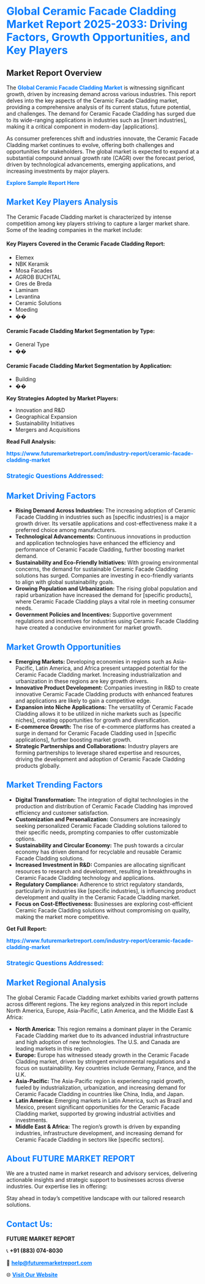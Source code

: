 <h1 style="color: #007BFF;">Global Ceramic Facade Cladding Market Report 2025-2033: Driving Factors, Growth Opportunities, and Key Players</h1>

<section id="overview">
<h2>Market Report Overview</h2>
<p>The <a href="https://www.futuremarketreport.com/industry-report/ceramic-facade-cladding-market" style="color: #007BFF; text-decoration: none;"><strong>Global Ceramic Facade Cladding Market</strong></a> is witnessing significant growth, driven by increasing demand across various industries. This report delves into the key aspects of the Ceramic Facade Cladding market, providing a comprehensive analysis of its current status, future potential, and challenges. The demand for Ceramic Facade Cladding has surged due to its wide-ranging applications in industries such as [insert industries], making it a critical component in modern-day [applications].</p>
<p>As consumer preferences shift and industries innovate, the Ceramic Facade Cladding market continues to evolve, offering both challenges and opportunities for stakeholders. The global market is expected to expand at a substantial compound annual growth rate (CAGR) over the forecast period, driven by technological advancements, emerging applications, and increasing investments by major players.</p>
</section>

<section id="overview">
<p><a href="https://www.futuremarketreport.com/request-sample/reportId=117563" style="color: #007BFF; text-decoration: none;"><strong>Explore Sample Report Here</strong></a></p>
</section>

<section id="key-players">
<h2 style="color: #007BFF;">Market Key Players Analysis</h2>
<p>The Ceramic Facade Cladding market is characterized by intense competition among key players striving to capture a larger market share. Some of the leading companies in the market include:</p>
<h4>Key Players Covered in the Ceramic Facade Cladding Report:</h4>
<ul><li>Elemex</li><li>NBK Keramik</li><li>Mosa Facades</li><li>AGROB BUCHTAL</li><li>Gres de Breda</li><li>Laminam</li><li>Levantina</li><li>Ceramic Solutions</li><li>Moeding</li><li>��</li></ul>
<h4>Ceramic Facade Cladding Market Segmentation by Type:</h4>
<ul><li>General Type</li><li>��</li></ul>

<h4>Ceramic Facade Cladding Market Segmentation by Application:</h4>
<ul><li>Building</li><li>��</li></ul>
<p><strong>Key Strategies Adopted by Market Players:</strong></p>
<ul>
<li>Innovation and R&D</li>
<li>Geographical Expansion</li>
<li>Sustainability Initiatives</li>
<li>Mergers and Acquisitions</li>
</ul>
</section>

<section>
<p><strong>Read Full Analysis: </strong></p><a href="https://www.futuremarketreport.com/industry-report/ceramic-facade-cladding-market" style="color: #007BFF; text-decoration: none;"><strong>https://www.futuremarketreport.com/industry-report/ceramic-facade-cladding-market</strong></a>
<h3 style="color: #007BFF;">Strategic Questions Addressed:</h3>
</section>

<section id="driving-factors">
<h2 style="color: #007BFF;">Market Driving Factors</h2>
<ul>
<li><strong>Rising Demand Across Industries:</strong> The increasing adoption of Ceramic Facade Cladding in industries such as [specific industries] is a major growth driver. Its versatile applications and cost-effectiveness make it a preferred choice among manufacturers.</li>
<li><strong>Technological Advancements:</strong> Continuous innovations in production and application technologies have enhanced the efficiency and performance of Ceramic Facade Cladding, further boosting market demand.</li>
<li><strong>Sustainability and Eco-Friendly Initiatives:</strong> With growing environmental concerns, the demand for sustainable Ceramic Facade Cladding solutions has surged. Companies are investing in eco-friendly variants to align with global sustainability goals.</li>
<li><strong>Growing Population and Urbanization:</strong> The rising global population and rapid urbanization have increased the demand for [specific products], where Ceramic Facade Cladding plays a vital role in meeting consumer needs.</li>
<li><strong>Government Policies and Incentives:</strong> Supportive government regulations and incentives for industries using Ceramic Facade Cladding have created a conducive environment for market growth.</li>
</ul>
</section>

<section id="growth-opportunities">
<h2 style="color: #007BFF;">Market Growth Opportunities</h2>
<ul>
<li><strong>Emerging Markets:</strong> Developing economies in regions such as Asia-Pacific, Latin America, and Africa present untapped potential for the Ceramic Facade Cladding market. Increasing industrialization and urbanization in these regions are key growth drivers.</li>
<li><strong>Innovative Product Development:</strong> Companies investing in R&D to create innovative Ceramic Facade Cladding products with enhanced features and applications are likely to gain a competitive edge.</li>
<li><strong>Expansion into Niche Applications:</strong> The versatility of Ceramic Facade Cladding allows it to be utilized in niche markets such as [specific niches], creating opportunities for growth and diversification.</li>
<li><strong>E-commerce Growth:</strong> The rise of e-commerce platforms has created a surge in demand for Ceramic Facade Cladding used in [specific applications], further boosting market growth.</li>
<li><strong>Strategic Partnerships and Collaborations:</strong> Industry players are forming partnerships to leverage shared expertise and resources, driving the development and adoption of Ceramic Facade Cladding products globally.</li>
</ul>
</section>

<section id="trending-factors">
<h2 style="color: #007BFF;">Market Trending Factors</h2>
<ul>
<li><strong>Digital Transformation:</strong> The integration of digital technologies in the production and distribution of Ceramic Facade Cladding has improved efficiency and customer satisfaction.</li>
<li><strong>Customization and Personalization:</strong> Consumers are increasingly seeking personalized Ceramic Facade Cladding solutions tailored to their specific needs, prompting companies to offer customizable options.</li>
<li><strong>Sustainability and Circular Economy:</strong> The push towards a circular economy has driven demand for recyclable and reusable Ceramic Facade Cladding solutions.</li>
<li><strong>Increased Investment in R&D:</strong> Companies are allocating significant resources to research and development, resulting in breakthroughs in Ceramic Facade Cladding technology and applications.</li>
<li><strong>Regulatory Compliance:</strong> Adherence to strict regulatory standards, particularly in industries like [specific industries], is influencing product development and quality in the Ceramic Facade Cladding market.</li>
<li><strong>Focus on Cost-Effectiveness:</strong> Businesses are exploring cost-efficient Ceramic Facade Cladding solutions without compromising on quality, making the market more competitive.</li>
</ul>
</section>

<section>
<p><strong>Get Full Report: </strong></p><a href="https://www.futuremarketreport.com/industry-report/ceramic-facade-cladding-market" style="color: #007BFF; text-decoration: none;"><strong>https://www.futuremarketreport.com/industry-report/ceramic-facade-cladding-market</strong></a>
<h3 style="color: #007BFF;">Strategic Questions Addressed:</h3>
</section>


<section id="regional-analysis">
<h2 style="color: #007BFF;">Market Regional Analysis</h2>
<p>The global Ceramic Facade Cladding market exhibits varied growth patterns across different regions. The key regions analyzed in this report include North America, Europe, Asia-Pacific, Latin America, and the Middle East & Africa:</p>
<ul>
<li><strong>North America:</strong> This region remains a dominant player in the Ceramic Facade Cladding market due to its advanced industrial infrastructure and high adoption of new technologies. The U.S. and Canada are leading markets in this region.</li>
<li><strong>Europe:</strong> Europe has witnessed steady growth in the Ceramic Facade Cladding market, driven by stringent environmental regulations and a focus on sustainability. Key countries include Germany, France, and the U.K.</li>
<li><strong>Asia-Pacific:</strong> The Asia-Pacific region is experiencing rapid growth, fueled by industrialization, urbanization, and increasing demand for Ceramic Facade Cladding in countries like China, India, and Japan.</li>
<li><strong>Latin America:</strong> Emerging markets in Latin America, such as Brazil and Mexico, present significant opportunities for the Ceramic Facade Cladding market, supported by growing industrial activities and investments.</li>
<li><strong>Middle East & Africa:</strong> The region’s growth is driven by expanding industries, infrastructure development, and increasing demand for Ceramic Facade Cladding in sectors like [specific sectors].</li>
</ul>
</section>

<footer>
<h2 style="color: #007BFF;">About FUTURE MARKET REPORT</h2>
<p>We are a trusted name in market research and advisory services, delivering actionable insights and strategic support to businesses across diverse industries. Our expertise lies in offering:</p>

<p>Stay ahead in today’s competitive landscape with our tailored research solutions.</p>

<h2 style="color: #007BFF;">Contact Us:</h2>
<p><strong>FUTURE MARKET REPORT</strong></p>
<p>📞 <strong>+91 (883) 074-8030</strong></p>
<p>📧 <strong><a href="mailto:help@futuremarketreport.com" style="color: #007BFF;">help@futuremarketreport.com</a></strong></p>
<p>🌐 <strong><a href="https://www.futuremarketreport.com/" style="color: #007BFF;">Visit Our Website</a></strong></p>
</footer>